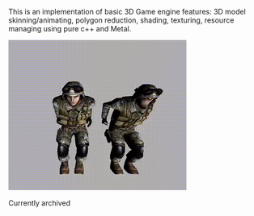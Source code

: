 This is an implementation of basic 3D Game engine features: 3D model skinning/animating, polygon reduction, shading, texturing, resource managing using pure c++ and Metal.

![](https://raw.githubusercontent.com/ingun37/sujak/master/preview.gif)

Currently archived
